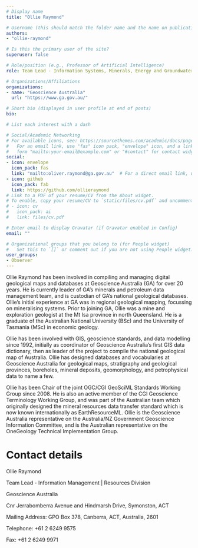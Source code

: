 ```yaml
---
# Display name
title: "Ollie Raymond"

# Username (this should match the folder name and the name on publications)
authors:
- "ollie-raymond"

# Is this the primary user of the site?
superuser: false

# Role/position (e.g., Professor of Artificial Intelligence)
role: Team Lead - Information Systems, Minerals, Energy and Groundwater Division, Geoscience Australia

# Organizations/Affiliations
organizations:
- name: "Geoscience Australia"
  url: "https://www.ga.gov.au/"

# Short bio (displayed in user profile at end of posts)
bio: 

# List each interest with a dash

# Social/Academic Networking
# For available icons, see: https://sourcethemes.com/academic/docs/page-builder/#icons
#   For an email link, use "fas" icon pack, "envelope" icon, and a link in the
#   form "mailto:your-email@example.com" or "#contact" for contact widget.
social:
- icon: envelope
  icon_pack: fas
  link: "mailto:oliver.raymond@ga.gov.au"  # For a direct email link, use "mailto:test@example.org".
- icon: github
  icon_pack: fab
  link: https://github.com/ollieraymond
# Link to a PDF of your resume/CV from the About widget.
# To enable, copy your resume/CV to `static/files/cv.pdf` and uncomment the lines below.
# - icon: cv
#   icon_pack: ai
#   link: files/cv.pdf

# Enter email to display Gravatar (if Gravatar enabled in Config)
email: ""

# Organizational groups that you belong to (for People widget)
#   Set this to `[]` or comment out if you are not using People widget.
user_groups: 
- Observer
---
```

Ollie Raymond has been involved in compiling and managing digital geological maps and databases at Geoscience Australia (GA) for over 20 years. He is currently leader of GA’s minerals and petroleum data management team, and is custodian of GA’s national geological databases. Ollie’s initial experience at GA was in regional geological mapping, focussing on mineralising systems. Prior to joining GA, Ollie was a mine and exploration geologist at the Mt Isa province in north Queensland. He is a graduate of the Australian National University (BSc) and the University of Tasmania (MSc) in economic geology.

Ollie has been involved with GIS, geoscience standards, and data modelling since 1992, initially as coordinator of Geoscience Australia’s first GIS data dictionary, then as leader of the project to compile the national geological map of Australia. Ollie has designed databases and vocabularies at Geoscience Australia for geological maps, stratigraphy and geological provinces, boreholes, mineral deposits, geomorphology, and petrophysical data to name a few.

Ollie has been Chair of the joint OGC/CGI GeoSciML Standards Working Group since 2008. He is also an active member of the CGI Geoscience Terminology Working Group, and was part of the Australian team which originally designed the mineral resources data transfer standard which is now known internationally as EarthResourceML. Ollie is the Geoscience Australia representative on the Australia/NZ Government Geoscience Information Committee, and is the Australian representative on the OneGeology Technical Implementation Group.

Contact details
===============

Ollie Raymond

Team Lead - Information Management | Resources Division

Geoscience Australia

Cnr Jerrabomberra Avenue and Hindmarsh Drive, Symonston, ACT

Mailing Address: GPO Box 378, Canberra, ACT, Australia, 2601

Telephone: +61 2 6249 9575

Fax: +61 2 6249 9971
